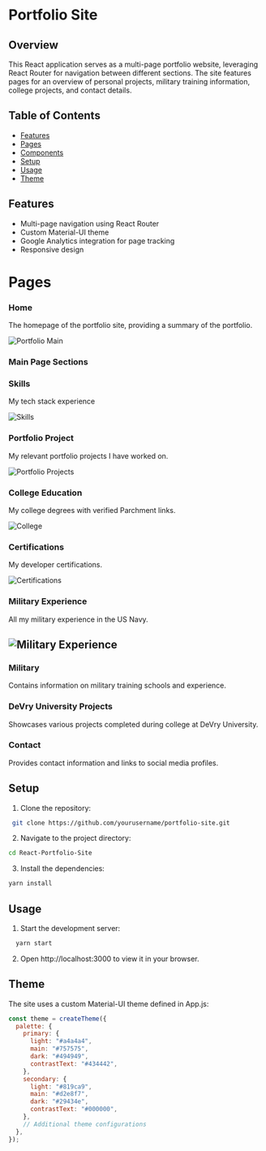 # Portfolio Site

## Overview
This React application serves as a multi-page portfolio website, leveraging React Router for navigation between different sections. The site features pages for an overview of personal projects, military training information, college projects, and contact details.

## Table of Contents
- [Features](#features)
- [Pages](#pages)
- [Components](#components)
- [Setup](#setup)
- [Usage](#usage)
- [Theme](#theme)

## Features
- Multi-page navigation using React Router
- Custom Material-UI theme
- Google Analytics integration for page tracking
- Responsive design

# Pages
### Home
The homepage of the portfolio site, providing a summary of the portfolio.

![Portfolio Main](public/portfolio_main.webp)

### Main Page Sections
### Skills
My tech stack experience

![Skills](public/skills.webp)

### Portfolio Project
My relevant portfolio projects I have worked on.

![Portfolio Projects](public/portfolio_projects.webp)

### College Education
My college degrees with verified Parchment links.

![College](public/college.webp)

### Certifications
My developer certifications.

![Certifications](public/certifications.webp)

### Military Experience
All my military experience in the US Navy.

![Military Experience](public/military_experience.webp)
---

### Military
Contains information on military training schools and experience.

### DeVry University Projects
Showcases various projects completed during college at DeVry University.

### Contact
Provides contact information and links to social media profiles.

## Setup
1. Clone the repository:
  ```sh
   git clone https://github.com/yourusername/portfolio-site.git
  ```
2. Navigate to the project directory:
  ```sh
  cd React-Portfolio-Site
  ```
3. Install the dependencies:
  ```sh
  yarn install
  ```
## Usage

1. Start the development server:
  ```sh
    yarn start
  ```
2. Open http://localhost:3000 to view it in your browser.

## Theme
The site uses a custom Material-UI theme defined in App.js:

  ```javascript
  const theme = createTheme({
    palette: {
      primary: {
        light: "#a4a4a4",
        main: "#757575",
        dark: "#494949",
        contrastText: "#434442",
      },
      secondary: {
        light: "#819ca9",
        main: "#d2e8f7",
        dark: "#29434e",
        contrastText: "#000000",
      },
      // Additional theme configurations
    },
  });

  ```